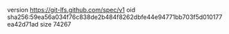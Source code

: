 version https://git-lfs.github.com/spec/v1
oid sha256:59ea56a034f76c838de2b484f8262dbfe44e94771bb703f5d010177ea42d71ad
size 74267
